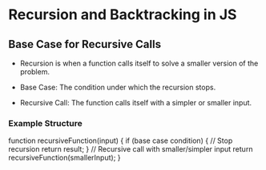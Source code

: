 # Recursion and Backtracking in JS

## Base Case for Recursive Calls

- Recursion is when a function calls itself to solve a smaller version of the problem.

- Base Case: The condition under which the recursion stops.
- Recursive Call: The function calls itself with a simpler or smaller input.

### Example Structure

function recursiveFunction(input) {
if (base case condition) {
// Stop recursion
return result;
}
// Recursive call with smaller/simpler input
return recursiveFunction(smallerInput);
}
